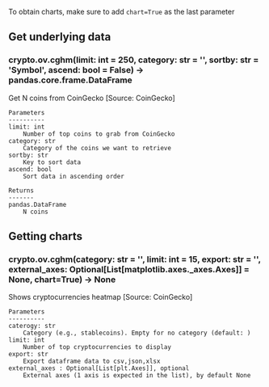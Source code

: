 To obtain charts, make sure to add `chart=True` as the last parameter

## Get underlying data 
### crypto.ov.cghm(limit: int = 250, category: str = '', sortby: str = 'Symbol', ascend: bool = False) -> pandas.core.frame.DataFrame

Get N coins from CoinGecko [Source: CoinGecko]

    Parameters
    ----------
    limit: int
        Number of top coins to grab from CoinGecko
    category: str
        Category of the coins we want to retrieve
    sortby: str
        Key to sort data
    ascend: bool
        Sort data in ascending order

    Returns
    -------
    pandas.DataFrame
        N coins

## Getting charts 
### crypto.ov.cghm(category: str = '', limit: int = 15, export: str = '', external_axes: Optional[List[matplotlib.axes._axes.Axes]] = None, chart=True) -> None

Shows cryptocurrencies heatmap [Source: CoinGecko]

    Parameters
    ----------
    caterogy: str
        Category (e.g., stablecoins). Empty for no category (default: )
    limit: int
        Number of top cryptocurrencies to display
    export: str
        Export dataframe data to csv,json,xlsx
    external_axes : Optional[List[plt.Axes]], optional
        External axes (1 axis is expected in the list), by default None
